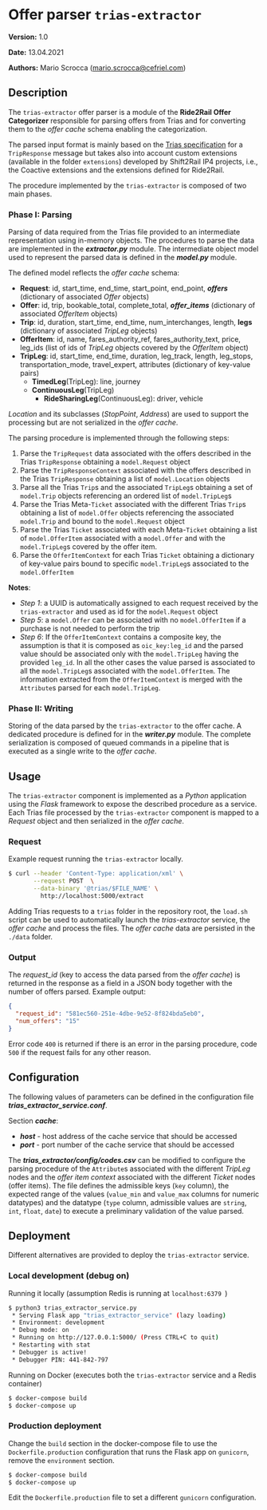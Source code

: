 # Offer parser `trias-extractor`

**Version:** 1.0 

**Date:** 13.04.2021

**Authors:** Mario Scrocca (mario.scrocca@cefriel.com)

## Description 

The `trias-extractor` offer parser is a module of the **Ride2Rail Offer Categorizer** responsible for parsing offers from Trias and for converting them to the _offer cache_ schema enabling  the categorization.

The parsed input format is mainly based on the [Trias specification](https://github.com/VDVde/TRIAS) for a `TripResponse` message but takes also into account custom extensions (available in the folder `extensions`) developed by Shift2Rail IP4 projects, i.e., the Coactive extensions and the extensions defined for Ride2Rail.

The procedure implemented by the `trias-extractor` is composed of two main phases.

### Phase I: Parsing   

Parsing of data required from the Trias file provided to an intermediate representation using in-memory objects. The procedures to parse the data are implemented in the ***extractor.py*** module. The intermediate object model used to represent the parsed data is defined in the ***model.py*** module. 

The defined model reflects the _offer cache_ schema:
- **Request**: id, start_time, end_time, start_point, end_point, ***offers*** (dictionary of associated *Offer* objects)
- **Offer**: id, trip, bookable_total, complete_total, ***offer_items***  (dictionary of associated *OfferItem* objects)
- **Trip**: id, duration, start_time, end_time, num_interchanges, length, **legs** (dictionary of associated *TripLeg* objects)
- **OfferItem**: id, name, fares_authority_ref, fares_authority_text, price, leg_ids (list of ids of *TripLeg* objects covered by the *OfferItem* object)
- **TripLeg**: id, start_time, end_time, duration, leg_track, length, leg_stops, transportation_mode, travel_expert, attributes (dictionary of key-value pairs)
    - **TimedLeg**(TripLeg): line, journey
    - **ContinuousLeg**(TripLeg) 
        - **RideSharingLeg**(ContinuousLeg): driver, vehicle

*Location* and its subclasses (*StopPoint*, *Address*) are used to support the processing but are not serialized in the _offer cache_.

The parsing procedure is implemented through the following steps:

1.  Parse the `TripRequest` data associated with the offers described in the Trias `TripResponse` obtaining a `model.Request` object
2.  Parse the `TripResponseContext` associated with the offers described in the Trias `TripResponse` obtaining a list of `model.Location` objects
3.  Parse all the Trias `Trip`s and the associated `TripLeg`s obtaining a set of `model.Trip` objects referencing an ordered list of `model.TripLeg`s
4.  Parse the Trias Meta-`Ticket` associated with the different Trias `Trip`s obtaining a list of `model.Offer` objects referencing the associated `model.Trip` and bound to the `model.Request` object
5.  Parse the Trias `Ticket` associated with each Meta-`Ticket` obtaining a list of `model.OfferItem` associated with a `model.Offer` and with the `model.TripLeg`s covered by the offer item.
6.  Parse the `OfferItemContext` for each Trias `Ticket` obtaining a dictionary of key-value pairs bound to specific `model.TripLeg`s associated to the `model.OfferItem`

**Notes**:
- _Step 1_: a UUID is automatically assigned to each request received by the `trias-extractor` and used as id for the `model.Request` object
- _Step 5_: a `model.Offer` can be associated with no `model.OfferItem` if a purchase is not needed to perform the trip
- _Step 6_: If the `OfferItemContext` contains a composite key, the assumption is that it is composed as `oic_key:leg_id` and the parsed value should be associated only with the `model.TripLeg` having the provided `leg_id`. In all the other cases the value parsed is associated to all the `model.TripLeg`s associated with the `model.OfferItem`. The information extracted from the `OfferItemContext` is merged with the `Attribute`s parsed for each `model.TripLeg`.

### Phase II: Writing 

Storing of the data parsed by the `trias-extractor` to the offer cache. A dedicated procedure is defined for in the ***writer.py*** module. The complete serialization is composed of queued commands in a pipeline that is executed as a single write to the _offer cache_.

## Usage
The `trias-extractor` component is implemented as a _Python_ application using the _Flask_ framework to expose the described procedure as a service. Each Trias file processed by the `trias-extractor` component is mapped to a *Request* object and then serialized in the _offer cache_. 

### Request
Example request running the `trias-extractor` locally.
```bash
$ curl --header 'Content-Type: application/xml' \
       --request POST  \
       --data-binary '@trias/$FILE_NAME' \
         http://localhost:5000/extract
```

Adding Trias requests to a `trias` folder in the repository root, the `load.sh` script can be used to automatically launch the _trias-extractor_ service, the _offer cache_ and process the files. The _offer cache_ data are persisted in the `./data` folder.

### Output
The _request_id_ (key to access the data parsed from the _offer cache_) is returned in the response as a field in a JSON body together with the number of offers parsed. Example output:

```json
{ 
  "request_id": "581ec560-251e-4dbe-9e52-8f824bda5eb0",
  "num_offers": "15" 
}
```

Error code `400` is returned if there is an error in the parsing procedure, code `500` if the request fails for any other reason.

## Configuration

The following values of parameters can be defined in the configuration file ***trias_extractor_service.conf***.

Section ***cache***: 
- ***host*** - host address of the cache service that should be accessed 
- ***port*** - port number of the cache service that should be accessed 

The  ***trias_extractor/config/codes.csv*** can be modified to configure the parsing procedure of the `Attribute`s associated with the different _TripLeg_ nodes and the _offer item context_ associated with the different _Ticket_ nodes (offer items). The file defines the admissible keys (`key` column), the expected range of the values  (`value_min` and `value_max` columns for numeric datatypes) and the datatype (`type` column, admissible values are `string`, `int`, `float`, `date`) to execute a preliminary validation of the value parsed. 

## Deployment

Different alternatives are provided to deploy the `trias-extractor` service.

### Local development (debug on)

Running it locally (assumption Redis is running at  `localhost:6379 `)

```bash
$ python3 trias_extractor_service.py
 * Serving Flask app "trias_extractor_service" (lazy loading)
 * Environment: development
 * Debug mode: on
 * Running on http://127.0.0.1:5000/ (Press CTRL+C to quit)
 * Restarting with stat
 * Debugger is active!
 * Debugger PIN: 441-842-797
```

Running on Docker (executes both the `trias-extractor` service and a Redis container)

```bash
$ docker-compose build
$ docker-compose up
```

### Production deployment
Change the `build` section in the docker-compose file to use the `Dockerfile.production` configuration that runs the Flask app on `gunicorn`, remove the `environment` section.
```bash
$ docker-compose build
$ docker-compose up
```
Edit the `Dockerfile.production` file to set a different `gunicorn` configuration.
